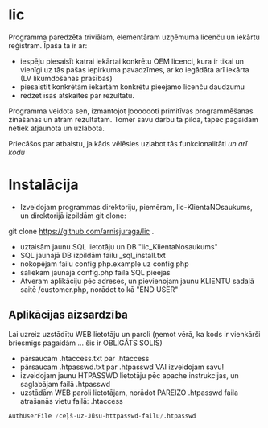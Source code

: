 lic
===

Programma paredzēta triviālam, elementāram uzņēmuma licenču un iekārtu reģistram.
Īpaša tā ir ar:
- iespēju piesaisīt katrai iekārtai konkrētu OEM licenci, kura ir tikai un vienīgi uz tās pašas iepirkuma pavadzīmes, ar ko iegādāta arī iekārta (LV likumdošanas prasības)
- piesaistīt konkrētām iekārtām konkrētu pieejamo licenču daudzumu 
- redzēt īsas atskaites par rezultātu.

Programma veidota sen, izmantojot ļooooooti primitīvas programmēšanas zināšanas un ātram rezultātam.
Tomēr savu darbu tā pilda, tāpēc pagaidām netiek atjaunota un uzlabota. 

Priecāšos par atbalstu, ja kāds vēlēsies uzlabot tās funkcionalitāti *un arī kodu*

Instalācija
===
* Izveidojam programmas direktoriju, piemēram, lic-KlientaNOsaukums, un direktorijā izpildām git clone:

git clone https://github.com/arnisjuraga/lic .

* uztaisām jaunu SQL lietotāju un DB "lic_KlientaNosaukums"
* SQL jaunajā DB izpildām failu \_sql_install.txt
* nokopējam failu config.php.example uz config.php 
* saliekam jaunajā config.php failā SQL pieejas
* Atveram aplikāciju pēc adreses, un pievienojam jaunu KLIENTU sadaļā saitē /customer.php, norādot to kā "END USER"

## Aplikācijas aizsardzība

Lai uzreiz uzstādītu WEB lietotāju un paroli (ņemot vērā, ka kods ir vienkārši briesmīgs pagaidām ... šis ir OBLIGĀTS SOLIS)
* pārsaucam .htaccess.txt par .htaccess
* pārsaucam .htpasswd.txt par .htpasswd  VAI izveidojam savu!
 * izveidojam jaunu HTPASSWD lietotāju pēc apache instrukcijas, un saglabājam failā .htpasswd
* uzstādām WEB paroli lietotājam, norādot PAREIZO .htpasswd faila atrašanās vietu failā: .htaccess

```python
AuthUserFile /ceļš-uz-Jūsu-httpasswd-failu/.htpasswd
```
